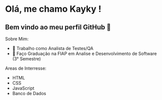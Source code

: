 # Olá, me chamo Kayky ! 
## Bem vindo ao meu perfil GitHub 👋

Sobre Mim:

- 🔭 Trabalho como Analista de Testes/QA
- 🌱 Faço Graduação na FIAP em Analise e Desenvolvimento de Software (3° Semestre)

Areas de Interresse:

- HTML
- CSS
- JavaScript
- Banco de Dados

